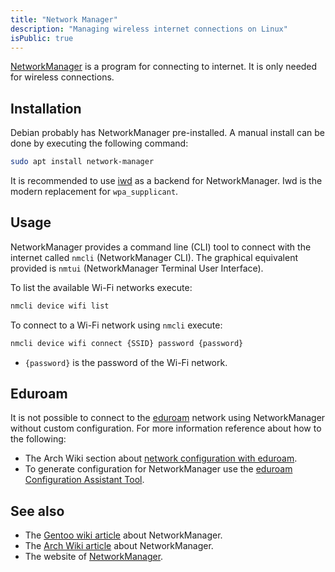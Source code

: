```yaml
---
title: "Network Manager"
description: "Managing wireless internet connections on Linux"
isPublic: true
---
```


[NetworkManager](https://networkmanager.dev) is a program for connecting to
internet. It is only needed for wireless connections.

## Installation
Debian probably has NetworkManager pre-installed. A manual install can be done
by executing the following command:

```sh
sudo apt install network-manager
```

It is recommended to use [iwd](https://wiki.gentoo.org/wiki/Iwd) as a backend
for NetworkManager. Iwd is the modern replacement for `wpa_supplicant`.

## Usage

NetworkManager provides a command line (CLI) tool to connect with the internet
called `nmcli` (NetworkManager CLI). The graphical equivalent provided is
`nmtui` (NetworkManager Terminal User Interface).

To list the available Wi-Fi networks execute:

```sh
nmcli device wifi list
```

To connect to a Wi-Fi network using `nmcli` execute:

```sh
nmcli device wifi connect {SSID} password {password}
```

* `{password}` is the password of the Wi-Fi network.

## Eduroam
It is not possible to connect to the [eduroam](eduroam) network using
NetworkManager without custom configuration. For more information reference
about how to the following:

* The Arch Wiki section about
  [network configuration with eduroam](https://wiki.archlinux.org/title/Network_configuration/Wireless#eduroam).
* To generate configuration for NetworkManager use the
  [eduroam Configuration Assistant Tool](https://cat.eduroam.org/).

## See also
* The [Gentoo wiki article](https://wiki.gentoo.org/wiki/NetworkManager) about NetworkManager.
* The [Arch Wiki article](https://wiki.archlinux.org/title/NetworkManager) about NetworkManager.
* The website of [NetworkManager](https://networkmanager.dev/docs/).

